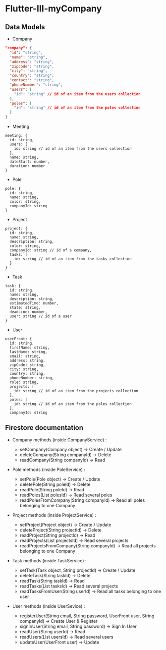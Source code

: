 # Flutter-III-myCompany

## Data Models

- Company
```json
"company": {
  "id": "string",
  "name": "string",
  "address": "string",
  "zipCode": "string",
  "city": "string",
  "country": "string",
  "contact": "string",
  "phoneNumber": "string",
  "users": [
    "id": "string" // id of an item from the users collection
  ],
  "poles": [
    "id": "string" // id of an item from the poles collection
  ]
}
```
- Meeting
```
meeting: {
  id: string,
  users: [
    id: string // id of an item from the users collection
  ],
  name: string,
  dateStart: number,
  duration: number
}
```
- Pole
```
pole: {
  id: string,
  name: string,
  color: string,
  companyId: string
}
```
- Project
```
project: {
  id: string,
  name: string,
  description: string,
  color: string,
  companyId: string // id of a company,
  tasks: [
    id: string // id of an item from the tasks collection
  ]
}
```
- Task
```
task: {
  id: string,
  name: string,
  description: string,
  estimatedTime: number,
  state: string,
  deadLine: number,
  user: string // id of a user
}
```
- User
```
userFront: {
  id: string,
  firstName: string,
  lastName: string,
  email: string,
  address: string,
  zipCode: string,
  city: string,
  country: string,
  phoneNumber: string,
  role: string,
  projects: [
    id: string // id of an item from the projects collection
  ],
  poles: [
    id: string // id of an item from the poles collection
  ],
  companyId: string
```

## Firestore documentation

- Company methods (inside CompanyService) : 
  - setCompany(Company object) -> Create / Update
  - deleteCompany(String companyId) -> Delete
  - readCompany(String companyId) -> Read

- Pole methods (inside PoleService) :
  - setPole(Pole object) -> Create / Update
  - deletePole(String poleId) -> Delete
  - readPole(String poleId) -> Read
  - readPoles(List<String> polesId) -> Read several poles
  - readPolesFromCompany(String companyId) -> Read all poles belonging to one Company
  
- Project methods (inside ProjectService) :
  - setProject(Project object) -> Create / Update
  - deleteProject(String projectId) -> Delete
  - readProject(String projectId) -> Read
  - readProjects(List<String> projectsId) -> Read several projects
  - readProjectsFromCompany(String companyId) -> Read all projects belonging to one Company
  
  
- Task methods (inside TaskService) :
  - setTask(Task object, String projectId) -> Create / Update
  - deleteTask(String taskId) -> Delete
  - readTask(String taskId) -> Read
  - readTasks(List<String> tasksId) -> Read several projects
  - readTasksFromUser(String userId) -> Read all tasks belonging to one user
  
- User methods (inside UserSevice) : 
   - registerUser(String email, String password, UserFront user, String companyId) -> Create User & Register
   - signInUser(String email, String password) -> Sign In User
   - readUser(String userId) -> Read
   - readUsers(List<String> usersId) -> Read several users
   - updateUser(UserFront user) -> Update
  
  
  
  
  
  
  
  
  
